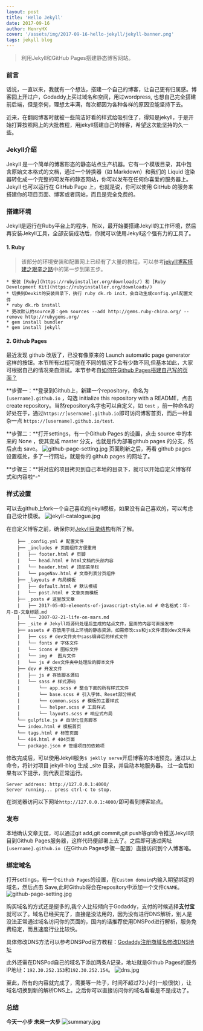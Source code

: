 ```yaml
---
layout: post
title: 'Hello Jekyll'
date: 2017-09-16
author: HenryHX
cover: '/assets/img/2017-09-16-hello-jekyll/jekyll-banner.png'
tags: jekyll blog
---
```


> 利用Jekyll和GitHub Pages搭建静态博客网站。

### 前言

话说，一直以来，我就有一个想法，搭建一个自己的博客，让自己更有归属感。博客园上开过户，Godaddy上买过域名和空间，用过wordpress, 也想自己完全搭建前后端，但是奈何，理想太丰满，每次都因为各种各样的原因没能坚持下去。

近来，在翻阅博客时就被一些简洁好看的样式给吸引住了，得知是jekyll，于是开始打算按照网上的大批教程，用jekyll搭建自己的博客，希望这次能坚持的久一些。

### Jekyll介绍

Jekyll 是一个简单的博客形态的静态站点生产机器。它有一个模版目录，其中包含原始文本格式的文档，通过一个转换器（如 Markdown）和我们的 Liquid 渲染器转化成一个完整的可发布的静态网站，你可以发布在任何你喜爱的服务器上。Jekyll 也可以运行在 GitHub Page 上，也就是说，你可以使用 GitHub 的服务来搭建你的项目页面、博客或者网站，而且是完全免费的。

### 搭建环境

Jekyll是运行在Ruby平台上的程序，所以，最开始要搭建Jekyll的工作环境，然后再安装Jekyll工具，全部安装成功后，你就可以使用Jekyll这个强有力的工具了。

#### 1. Ruby

> 该部分的环境安装和配置网上已经有了大量的教程，可以参考[jekyll博客搭建之艰辛之路](http://www.jianshu.com/p/27de87d4447e)中的第一步到第五步。

```.	
* 安装 [Ruby](https://rubyinstaller.org/downloads/) 和 [Ruby Development Kit](https://rubyinstaller.org/downloads/)
* 切换到Devkit的安装目录下，执行 ruby dk.rb init，会自动生成config.yml配置文件 
* ruby dk.rb install
* 更改默认的source源：gem sources --add http://gems.ruby-china.org/ --remove http://rubygems.org/
* gem install bundler
* gem install jekyll
```		
#### 2. Github Pages

最近发现 github 改版了，已没有像原来的 Launch automatic page generator 这样的按钮。本节所有过程可能在不同的情况下会有少数不同,但基本如此，大家可根据自己的情况亲自测试。本节参考自[如何在Github Pages搭建自己写的页面？](http://www.cnblogs.com/lijiayi/p/githubpages.html)

**步骤一：**登录到Github上，新建一个repository，命名为`[username].github.io` ，勾选 initialize this repository with a README，点击create repository。当然repository名字也可以自定义，如 `test` ，前一种命名的好处在于，通过`https://[username].github.io`即可访问博客首页，而后一种复杂一点 `https://[username].github.io/test`.

**步骤二：**打开settings，有一个Github Pages 的设置，点击 source 中的本来的 None ，使其变成 master 分支，也就是作为部署github pages 的分支，然后点击 save。
![github-page-setting.jpg](/assets/img/2017-09-16-hello-jekyll/github-page-setting.jpg "Github Pages")
页面刷新之后，再看 github pages 设置框处，多了一行网址，就是你的 github pages 的网址了。

**步骤三：**将对应的项目拷贝到自己本地的目录下，就可以开始自定义博客样式和内容啦^-^

### 样式设置

可以去github上fork一个自己喜欢的jekyll模板，如果没有自己喜欢的，可以考虑自己设计模板。
![jekyll-catalogue.jpg](/assets/img/2017-09-16-hello-jekyll/jekyll-catalogue.jpg "jekyll 目录")

在自定义博客之前，确保你对[Jekyll目录结构](http://jekyll.com.cn/docs/structure/)有所了解。

```.
	├── _config.yml # 配置文件
	├── _includes # 页面组件方便重用
	|   ├── footer.html # 页脚
	|   └── head.html # html文档的头部内容
	|   └── header.html # 顶部菜单栏
	|   └── pageNav.html # 文章列表分页组件
	├── _layouts # 布局模板
	|   ├── default.html # 默认模板
	|   └── post.html # 文章页面模板
	├── _posts # 这里放文章
	|   ├── 2017-05-03-elements-of-javascript-style.md # 命名格式：年-月-日-文章标题.md
	|   └── 2007-02-21-life-on-mars.md
	├── _site # Jekyll将源码处理后生成的站点文件，里面的内容可直接发布
	├── assets # 存放用于线上环境的静态资源，如需修改css和js文件请到dev文件夹
	|   ├── css # dev文件夹中sass编译后的样式文件
	|   └── fonts # 字体文件
	|   └── icons # 图标文件
	|   └── img #  图片文件
	|   └── js # dev文件夹中处理后的脚本文件
	├── dev # 开发文件
	|   ├── js # 存放脚本源码
	|   └── sass # 样式源码
	|       └── app.scss # 整合下面的所有样式文件
	|       └── base.scss # 引入字体、Reset部分样式
	|       └── common.scss # 模板的主要样式
	|       └── helper.scss # 工具样式
	|       └── layouts.scss # 响应式布局
	└── gulpfile.js # 自动化任务脚本
	└── index.html # 模板首页
	└── tags.html # 标签页面
	└── 404.html # 404页面
	└── package.json # 管理项目的依赖项
```

修改完成后，可以使用Jekyll服务`$ jeklly serve`开启博客的本地预览。通过以上命令，将针对项目 jekyll-blog 生成 _site 目录，并启动本地服务器。 过一会后如果有以下提示，则代表正常运行。

```.
Server address: http://127.0.0.1:4000/
Server running... press ctrl-c to stop.
```

在浏览器访问以下网址`http://127.0.0.1:4000/`即可看到博客站点。

### 发布
本地确认文章无误，可以通过git add,git commit,git push等git命令推送Jekyll项目到Github Pages服务器，这样代码便部署上去了。之后即可通过网址`[username].github.io`（在Github Pages步骤一配置）直接访问到个人博客咯。

### 绑定域名
打开settings，有一个`Github Pages`的设置，在`Custom domain`内输入期望绑定的域名，然后点击 Save,此时Github将会在repository中添加一个文件`CNAME`。
![github-page-setting.jpg](/assets/img/2017-09-16-hello-jekyll/github-page-setting.jpg "Github Pages")

购买域名的方式还是挺多的,我个人比较倾向于Godaddy，支付的时候选择**支付宝**就可以了。域名已经买完了，直接是没法用的，因为没有进行DNS解析，别人是没法正常通过域名访问你的页面的，国内的话推荐使用DNSPod进行解析，服务免费稳定，而且速度行业比较快。

具体修改DNS方法可以参考DNSPod官方教程：[Godaddy注册商域名修改DNS地址](https://support.dnspod.cn/Kb/showarticle/tsid/42/)

此外还需在DNSPod自己的域名下添加两条A记录，地址就是Github Pages的服务IP地址：`192.30.252.153`和`192.30.252.154`。
![dns.jpg](/assets/img/2017-09-16-hello-jekyll/dns.jpg "dns设置")

至此，所有的内容就完成了，需要等一阵子，时间不超过72小时(一般很快），让域名切换到新的解析DNS上。之后你可以直接访问你的域名看看是不是成功了。

### 总结
**今天一小步 未来一大步**
![summary.jpg](/assets/img/2017-09-16-hello-jekyll/summary.jpg "总结")
